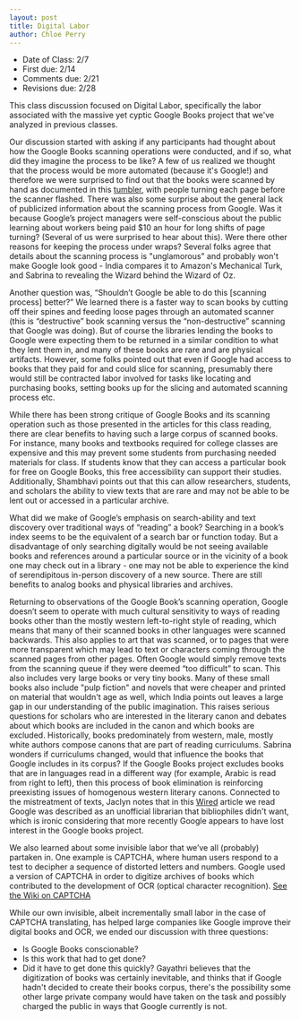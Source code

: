 ```yaml
---
layout: post
title: Digital Labor
author: Chloe Perry
---
```

- Date of Class: 2/7
- First due: 2/14
- Comments due: 2/21
- Revisions due: 2/28

This class discussion focused on Digital Labor, specifically the labor associated with the massive yet cyptic Google Books project that we've analyzed in previous classes.

Our discussion started with asking if any participants had thought about how the Google Books scanning operations were conducted, and if so, what did they imagine the process to be like? A few of us realized we thought that the process would be more automated (because it's Google!) and therefore we were surprised to find out that the books were scanned by hand as documented in this [tumbler](https://theartofgooglebooks.tumblr.com/?og=1), with people turning each page before the scanner flashed. There was also some surprise about the general lack of publicized information about the scanning process from Google. Was it because Google’s project managers were self-conscious about the public learning about workers being paid $10 an hour for long shifts of page turning? (Several of us were surprised to hear about this). Were there other reasons for keeping the process under wraps? Several folks agree that details about the scanning process is "unglamorous" and probably won't make Google look good - India compares it to Amazon's Mechanical Turk, and Sabrina to revealing the Wizard behind the Wizard of Oz.

Another question was, “Shouldn’t Google be able to do this [scanning process] better?” We learned there is a faster way to scan books by cutting off their spines and feeding loose pages through an automated scanner (this is “destructive” book scanning versus the “non-destructive” scanning that Google was doing). But of course the libraries lending the books to Google were expecting them to be returned in a similar condition to what they lent them in, and many of these books are rare and are physical artifacts. However, some folks pointed out that even if Google had access to books that they paid for and could slice for scanning, presumably there would still be contracted labor involved for tasks like locating and purchasing books, setting books up for the slicing and automated scanning process etc. 

While there has been strong critique of Google Books and its scanning operation such as those presented in the articles for this class reading, there are clear benefits to having such a large corpus of scanned books. For instance, many books and textbooks required for college classes are expensive and this may prevent some students from purchasing needed materials for class. If students know that they can access a particular book for free on Google Books, this free accessibility can support their studies. Additionally, Shambhavi points out that this can allow researchers, students, and scholars the ability to view texts that are rare and may not be able to be lent out or accessed in a particular archive.

What did we make of Google’s emphasis on search-ability and text discovery over traditional ways of “reading” a book? Searching in a book’s index seems to be the equivalent of a search bar or function today. But a disadvantage of only searching digitally would be not seeing available books and references around a particular source or in the vicinity of a book one may check out in a library - one may not be able to experience the kind of serendipitous in-person discovery of a new source. There are still benefits to analog books and physical libraries and archives.

Returning to observations of the Google Book’s scanning operation, Google doesn’t seem to operate with much cultural sensitivity to ways of reading books other than the mostly western left-to-right style of reading, which means that many of their scanned books in other languages were scanned backwards. This also applies to art that was scanned, or to pages that were more transparent which may lead to text or characters coming through the scanned pages from other pages. Often Google would simply remove texts from the scanning queue if they were deemed “too difficult” to scan. This also includes very large books or very tiny books. Many of these small books also include "pulp fiction" and novels that were cheaper and printed on material that wouldn't age as well, which India points out leaves a large gap in our understanding of the public imagination. This raises serious questions for scholars who are interested in the literary canon and debates about which books are included in the canon and which books are excluded. Historically, books predominately from western, male, mostly white authors compose canons that are part of reading curriculums. Sabrina wonders if curriculums changed, would that influence the books that Google includes in its corpus? If the Google Books project excludes books that are in languages read in a different way (for example, Arabic is read from right to left), then this process of book elimination is reinforcing preexisting issues of homogenous western literary canons. Connected to the mistreatment of texts, Jaclyn notes that in this [Wired](https://www.wired.com/2017/04/how-google-book-search-got-lost/) article we read Google was described as an unofficial librarian that bibliophiles didn't want, which is ironic considering that more recently Google appears to have lost interest in the Google books project.

We also learned about some invisible labor that we’ve all (probably) partaken in. One example is CAPTCHA, where human users respond to a test to decipher a sequence of distorted letters and numbers. Google used a version of CAPTCHA in order to digitize archives of books which contributed to the development of OCR (optical character recognition). [See the Wiki on CAPTCHA](https://en.wikipedia.org/wiki/CAPTCHA)

While our own invisible, albeit incrementally small labor in the case of CAPTCHA translating, has helped large companies like Google improve their digital books and OCR, we ended our discussion with three questions: 
- Is Google Books conscionable? 
- Is this work that had to get done?
- Did it have to get done this quickly?
Gayathri believes that the digitization of books was certainly inevitable, and thinks that if Google hadn't decided to create their books corpus, there's the possibility some other large private company would have taken on the task and possibly charged the public in ways that Google currently is not.
